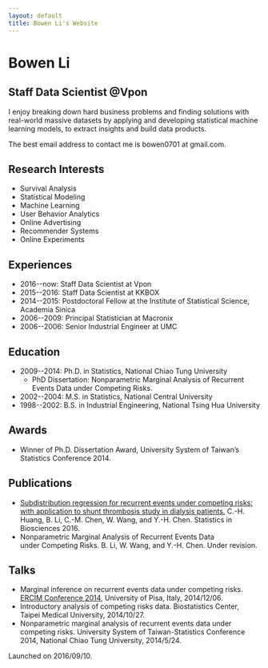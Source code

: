 ```yaml
---
layout: default
title: Bowen Li's Website
---
```


# Bowen Li

## Staff Data Scientist @Vpon

I enjoy breaking down hard business problems and finding solutions with real-world massive datasets by applying and developing statistical machine learning models, to extract insights and build data products.

The best email address to contact me is bowen0701 at gmail.com.

## Research Interests

- Survival Analysis
- Statistical Modeling
- Machine Learning
- User Behavior Analytics
- Online Advertising
- Recommender Systems
- Online Experiments

## Experiences

- 2016--now: Staff Data Scientist at Vpon
- 2015--2016: Staff Data Scientist at KKBOX
- 2014--2015: Postdoctoral Fellow at the Institute of Statistical Science, Academia Sinica
- 2006--2009: Principal Statistician at Macronix
- 2006--2006: Senior Industrial Engineer at UMC

## Education

- 2009--2014: Ph.D. in Statistics, National Chiao Tung University
  * PhD Dissertation: Nonparametric Marginal Analysis of Recurrent Events Data under Competing Risks.
- 2002--2004: M.S. in Statistics, National Central University
- 1998--2002: B.S. in Industrial Engineering, National Tsing Hua University

## Awards

- Winner of Ph.D. Dissertation Award, University System of Taiwan’s Statistics Conference 2014.

## Publications

- [Subdistribution regression for recurrent events under competing risks: with application to shunt thrombosis study in dialysis patients.](http://link.springer.com/article/10.1007/s12561-016-9161-0)
C.-H. Huang, B. Li, C.-M. Chen, W. Wang, and Y.-H. Chen. Statistics in Biosciences 2016.
- Nonparametric Marginal Analysis of Recurrent Events Data under Competing Risks. B. Li, W. Wang, and Y.-H. Chen. Under revision.

## Talks

- Marginal inference on recurrent events data under competing risks. [ERCIM Conference 2014](http://cmstatistics.org/ERCIM2014/index.php), University of Pisa, Italy, 2014/12/06.
- Introductory analysis of competing risks data. Biostatistics Center, Taipei Medical University, 2014/10/27.
- Nonparametric marginal analysis of recurrent events data under competing risks. University System of Taiwan-Statistics Conference 2014, National Chiao Tung University, 2014/5/24.

Launched on 2016/09/10.
